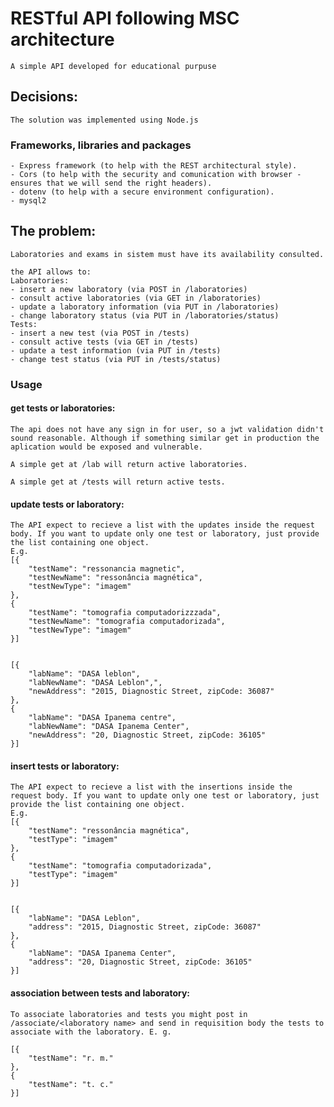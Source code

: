 # RESTful API following MSC architecture
    A simple API developed for educational purpuse

## Decisions:
    The solution was implemented using Node.js

### Frameworks, libraries and packages
    
    - Express framework (to help with the REST architectural style).
    - Cors (to help with the security and comunication with browser - ensures that we will send the right headers).
    - dotenv (to help with a secure environment configuration).
    - mysql2 

## The problem:
    Laboratories and exams in sistem must have its availability consulted.

    the API allows to:
    Laboratories:
    - insert a new laboratory (via POST in /laboratories)
    - consult active laboratories (via GET in /laboratories)
    - update a laboratory information (via PUT in /laboratories)
    - change laboratory status (via PUT in /laboratories/status)
    Tests:
    - insert a new test (via POST in /tests)
    - consult active tests (via GET in /tests)
    - update a test information (via PUT in /tests)
    - change test status (via PUT in /tests/status)

### Usage

#### get tests or laboratories:
    The api does not have any sign in for user, so a jwt validation didn't sound reasonable. Although if something similar get in production the aplication would be exposed and vulnerable.

    A simple get at /lab will return active laboratories.

    A simple get at /tests will return active tests.

#### update tests or laboratory:

    The API expect to recieve a list with the updates inside the request body. If you want to update only one test or laboratory, just provide the list containing one object.
    E.g.
    [{
	    "testName": "ressonancia magnetic",
	    "testNewName": "ressonância magnética",
	    "testNewType": "imagem"
    },
    {
	    "testName": "tomografia computadorizzzada",
	    "testNewName": "tomografia computadorizada",
	    "testNewType": "imagem"
    }]


    [{
	    "labName": "DASA leblon",
	    "labNewName": "DASA Leblon",",
	    "newAddress": "2015, Diagnostic Street, zipCode: 36087"
    },
    {
	    "labName": "DASA Ipanema centre",
	    "labNewName": "DASA Ipanema Center",
	    "newAddress": "20, Diagnostic Street, zipCode: 36105"
    }]

#### insert tests or laboratory:

    The API expect to recieve a list with the insertions inside the request body. If you want to update only one test or laboratory, just provide the list containing one object.
    E.g.
    [{
	    "testName": "ressonância magnética",
	    "testType": "imagem"
    },
    {
	    "testName": "tomografia computadorizada",
	    "testType": "imagem"
    }]


    [{
	    "labName": "DASA Leblon",
	    "address": "2015, Diagnostic Street, zipCode: 36087"
    },
    {
	    "labName": "DASA Ipanema Center",
	    "address": "20, Diagnostic Street, zipCode: 36105"
    }]

#### association between tests and laboratory:
    To associate laboratories and tests you might post in /associate/<laboratory name> and send in requisition body the tests to associate with the laboratory. E. g.

    [{
	    "testName": "r. m."
    },
    {
	    "testName": "t. c."
    }]